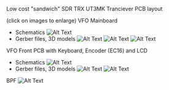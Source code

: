
Low cost "sandwich" SDR TRX UT3MK Tranciever PCB layout

(click on images to enlarge)
VFO Mainboard 
 - Schematics
![Alt Text](https://raw.github.com/arsenal007/ut3mk/master/KiCad_projects/VFO/LCSDR_schematics.jpg)
 - Gerber files, 3D models
![Alt Text](https://raw.github.com/arsenal007/ut3mk/master/KiCad_projects/VFO/LCSDR_F.jpg) 
![Alt Text](https://raw.github.com/arsenal007/ut3mk/master/KiCad_projects/VFO/LCSDR_B.jpg) 
![Alt Text](https://raw.github.com/arsenal007/ut3mk/master/KiCad_projects/VFO/LCSDR_B2.jpg) 

VFO Front PCB with Keyboard, Encoder (EC16) and LCD
 - Schematics
![Alt Text](https://raw.github.com/arsenal007/ut3mk/master/KiCad_projects/VFO_FRONT/LCSDR_schematics.jpg)
 - Gerber files, 3D models
![Alt Text](https://raw.github.com/arsenal007/ut3mk/master/KiCad_projects/VFO_FRONT/LCSDR_F.jpg) 
![Alt Text](https://raw.github.com/arsenal007/ut3mk/master/KiCad_projects/VFO_FRONT/LCSDR_B.jpg)


BPF 
![Alt Text](https://raw.github.com/arsenal007/ut3mk/master/KiCad_projects/BPF/BPF_schematics.jpg)
